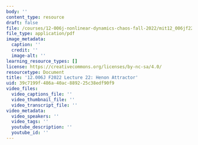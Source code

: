 ```yaml
---
body: ''
content_type: resource
draft: false
file: /courses/12-006j-nonlinear-dynamics-chaos-fall-2022/mit12_006jf22_lec22.pdf
file_type: application/pdf
image_metadata:
  caption: ''
  credit: ''
  image-alt: ''
learning_resource_types: []
license: https://creativecommons.org/licenses/by-nc-sa/4.0/
resourcetype: Document
title: '12.006J F2022 Lecture 22: Henon Attractor'
uid: 39c7199f-486a-40ac-8892-25c38edf90f9
video_files:
  video_captions_file: ''
  video_thumbnail_file: ''
  video_transcript_file: ''
video_metadata:
  video_speakers: ''
  video_tags: ''
  youtube_description: ''
  youtube_id: ''
---
```


